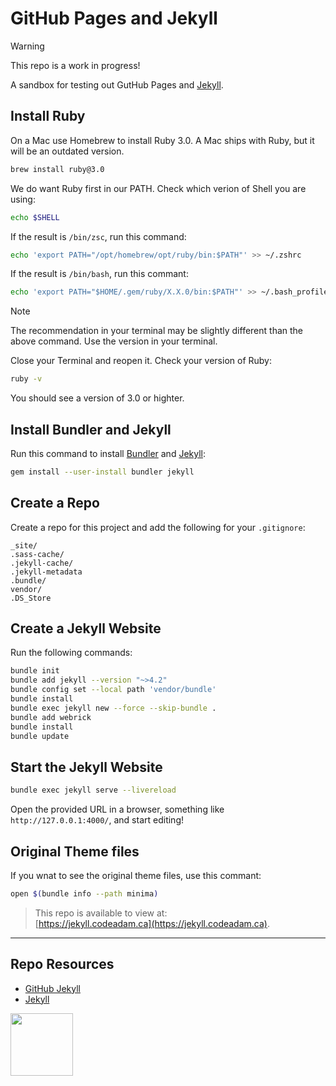 # GitHub Pages and Jekyll

> [!Warning]  
> This repo is a work in progress!

A sandbox for testing out GutHub Pages and [Jekyll](https://jekyllrb.com/).

## Install Ruby

On a Mac use Homebrew to install Ruby 3.0. A Mac ships with Ruby, but it will be an outdated version. 

```sh
brew install ruby@3.0
```

We do want Ruby first in our PATH. Check which verion of Shell you are using:

```sh
echo $SHELL
```

If the result is `/bin/zsc`, run this command:

```sh
echo 'export PATH="/opt/homebrew/opt/ruby/bin:$PATH"' >> ~/.zshrc
```

If the result is `/bin/bash`, run this commant:

```sh
echo 'export PATH="$HOME/.gem/ruby/X.X.0/bin:$PATH"' >> ~/.bash_profile
```

> [!Note]
> The recommendation in your terminal may be slightly different than the above command. Use the version in your terminal.

Close your Terminal and reopen it. Check your version of Ruby:

```sh
ruby -v
```

You should see a version of 3.0 or highter. 

## Install Bundler and Jekyll

Run this command to install [Bundler](https://bundler.io/) and [Jekyll](https://jekyllrb.com/):

```sh
gem install --user-install bundler jekyll
```

## Create a Repo

Create a repo for this project and add the following for your `.gitignore`:

```
_site/
.sass-cache/
.jekyll-cache/
.jekyll-metadata
.bundle/
vendor/
.DS_Store
```
## Create a Jekyll Website

Run the following commands:

```sh
bundle init
bundle add jekyll --version "~>4.2"
bundle config set --local path 'vendor/bundle'
bundle install
bundle exec jekyll new --force --skip-bundle .
bundle add webrick
bundle install
bundle update
```

## Start the Jekyll Website

```sh
bundle exec jekyll serve --livereload
```

Open the provided URL in a browser, something like `http://127.0.0.1:4000/`, and start editing!

## Original Theme files

If you wnat to see the original theme files, use this commant:

```sh
open $(bundle info --path minima) 
```

> This repo is available to view at:  
> [https://jekyll.codeadam.ca](https://jekyll.codeadam.ca).

---

## Repo Resources

- [GitHub Jekyll](https://docs.github.com/en/pages/setting-up-a-github-pages-site-with-jekyll/about-github-pages-and-jekyll)
- [Jekyll](https://jekyllrb.com/)

<a href="https://codeadam.ca">
<img src="https://codeadam.ca/images/code-block.png" width="100">
</a>
